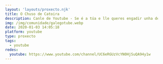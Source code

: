 ```yaml
---
layout: 'layouts/proxecto.njk'
title: O Chuso de Catoira
description: Canle de Youtube - Se é a túa e lle queres engadir unha descripción e etiquetas, ponte en contacto con nós.
img: /img/comunidade/galegotube.webp
date: 2020-01-03 14:05:18
platform: youtube
type: proxecto
tags:
  - youtube
redes:
  youtube: https://www.youtube.com/channel/UC6eRGUzVcYN0HjSuQA94y1w
---
```


